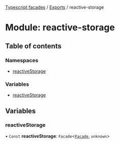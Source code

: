 [Typescript facades](../index.md) / [Exports](../modules.md) / reactive-storage

# Module: reactive-storage

## Table of contents

### Namespaces

- [reactiveStorage](reactive_storage.reactiveStorage.md)

### Variables

- [reactiveStorage](reactive_storage.md#reactivestorage)

## Variables

### reactiveStorage

• `Const` **reactiveStorage**: `Facade`<[`Facade`](../interfaces/reactive_storage.reactiveStorage.Facade.md), `unknown`\>
